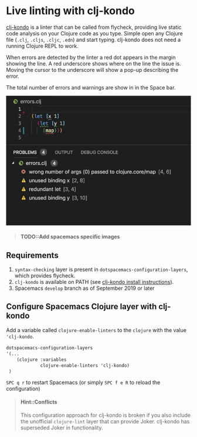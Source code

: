 # Live linting with clj-kondo

[clj-kondo](https://github.com/borkdude/clj-kondo) is a linter that can be called from flycheck, providing live static code analysis on your Clojure code as you type.  Simple open any Clojure file (`.clj`, `.cljs`, `.cljc`, `.edn`) and start typing.  clj-kondo does not need a running Clojure REPL to work.

When errors are detected by the linter a red dot appears in the margin showing the line.  A red underscore shows where on the line the issue is.  Moving the cursor to the underscore will show a pop-up describing the error.

The total number of errors and warnings are show in in the Space bar.

![clj-kondo linter](https://raw.githubusercontent.com/borkdude/clj-kondo/b310605dc23689424e2f2d273e6e4b402f7138d7/screenshots/vscode.png)

> #### TODO::Add spacemacs specific images

## Requirements

1. `syntax-checking` layer is present in `dotspacemacs-configuration-layers`, which provides flycheck.
2. `clj-kondo` is available on PATH (see [clj-kondo install instructions](https://github.com/borkdude/clj-kondo/blob/master/doc/install.md)).
3. Spacemacs `develop` branch as of September 2019 or later


## Configure Spacemacs Clojure layer with clj-kondo

Add a variable called `clojure-enable-linters` to the `clojure` with the value `'clj-kondo`.

```elisp
dotspacemacs-configuration-layers
'(...
    (clojure :variables
             clojure-enable-linters 'clj-kondo)
 )
```

`SPC q r` to restart Spacemacs (or simply `SPC f e R` to reload the configuration)


> #### Hint::Conflicts
> This configuration approach for clj-kondo is broken if you also include the unofficial `clojure-lint` layer that can provide Joker.  clj-kondo has superseded Joker in functionality.
